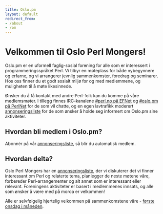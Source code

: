 ```yaml
---
title: Oslo.pm
layout: default
redirect_from:
- /about
- /om
---
```


# Velkommen til Oslo Perl Mongers!

Oslo.pm er en uformell faglig-sosial forening for alle som er interessert i programmeringsspråket Perl.
Vi tilbyr en møteplass for både nybegynnere og erfarne, og vi arrangerer jevnlig sammenkomster, foredrag og seminarer.
Hos oss finner du et godt sosialt miljø for og med medlemmene, og muligheten til å møte likesinnede.

Ønsker du å få kontakt med andre Perl-folk kan du komme på våre medlemsmøter.
I tillegg finnes IRC-kanalene [#perl.no på EFNet](http://mibbit.com/?channel=%23perl.no&server=irc.umich.edu) og [#oslo.pm på PerlNet](http://mibbit.com/?channel=%23oslo.pm&server=irc.perl.org) for de som vil chatte, og en egen lavtrafikk moderert [annonseringsliste](http://mail.pm.org/mailman/listinfo/oslo) for de som ønsker å holde seg informert om Oslo.pm sine aktiviteter.

## Hvordan bli medlem i Oslo.pm?

Abonnér på vår [annonseringsliste](http://mail.pm.org/mailman/listinfo/oslo), så blir du automatisk medlem.

## Hvordan delta?

Oslo Perl Mongers har en [annonseringsliste](http://mail.pm.org/mailman/listinfo/oslo-aktive), der vi diskuterer det vi finner interessant om Perl og relaterte tema, planlegger de neste møtene våre, forbereder Perl-arrangementer og alt annet som er interessant eller relevant.
Foreningens aktiviteter er basert i medlemmenes innsats, og alle som ønsker å være med på moroa er velkommen!

Alle er selvfølgelig hjertelig velkommen på sammenkomstene våre - [første onsdag i måneden](https://www.meetup.com/Oslo-pm/).
